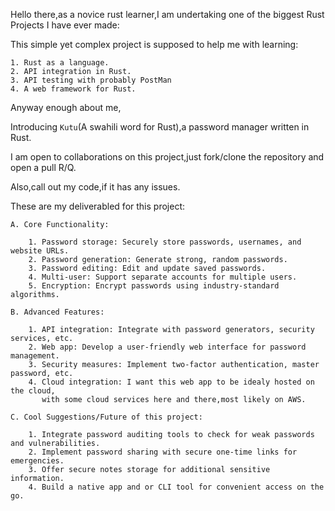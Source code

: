 Hello there,as a novice rust learner,I am undertaking one of the biggest Rust Projects I have ever made:

This simple yet complex project is supposed to help me with learning:

    1. Rust as a language.
    2. API integration in Rust.
    3. API testing with probably PostMan
    4. A web framework for Rust.

Anyway enough about me,

Introducing `Kutu`(A swahili word for Rust),a password manager written in Rust.

I am open to collaborations on this project,just fork/clone the repository and open a pull R/Q.

Also,call out my code,if it has any issues.

These are my deliverabled for this project:

    A. Core Functionality:

        1. Password storage: Securely store passwords, usernames, and website URLs.
        2. Password generation: Generate strong, random passwords.
        3. Password editing: Edit and update saved passwords.
        4. Multi-user: Support separate accounts for multiple users.
        5. Encryption: Encrypt passwords using industry-standard algorithms.

    B. Advanced Features:
        
        1. API integration: Integrate with password generators, security services, etc.
        2. Web app: Develop a user-friendly web interface for password management.
        3. Security measures: Implement two-factor authentication, master password, etc.
        4. Cloud integration: I want this web app to be idealy hosted on the cloud,
           with some cloud services here and there,most likely on AWS.

    C. Cool Suggestions/Future of this project:

        1. Integrate password auditing tools to check for weak passwords and vulnerabilities.
        2. Implement password sharing with secure one-time links for emergencies.
        3. Offer secure notes storage for additional sensitive information.
        4. Build a native app and or CLI tool for convenient access on the go.

